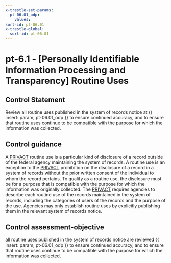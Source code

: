 ```yaml
---
x-trestle-set-params:
  pt-06.01_odp:
    values:
sort-id: pt-06.01
x-trestle-global:
  sort-id: pt-06.01
---
```


# pt-6.1 - \[Personally Identifiable Information Processing and Transparency\] Routine Uses

## Control Statement

Review all routine uses published in the system of records notice at {{ insert: param, pt-06.01_odp }} to ensure continued accuracy, and to ensure that routine uses continue to be compatible with the purpose for which the information was collected.

## Control guidance

A [PRIVACT](#18e71fec-c6fd-475a-925a-5d8495cf8455) routine use is a particular kind of disclosure of a record outside of the federal agency maintaining the system of records. A routine use is an exception to the [PRIVACT](#18e71fec-c6fd-475a-925a-5d8495cf8455) prohibition on the disclosure of a record in a system of records without the prior written consent of the individual to whom the record pertains. To qualify as a routine use, the disclosure must be for a purpose that is compatible with the purpose for which the information was originally collected. The [PRIVACT](#18e71fec-c6fd-475a-925a-5d8495cf8455) requires agencies to describe each routine use of the records maintained in the system of records, including the categories of users of the records and the purpose of the use. Agencies may only establish routine uses by explicitly publishing them in the relevant system of records notice.

## Control assessment-objective

all routine uses published in the system of records notice are reviewed {{ insert: param, pt-06.01_odp }} to ensure continued accuracy, and to ensure that routine uses continue to be compatible with the purpose for which the information was collected.
